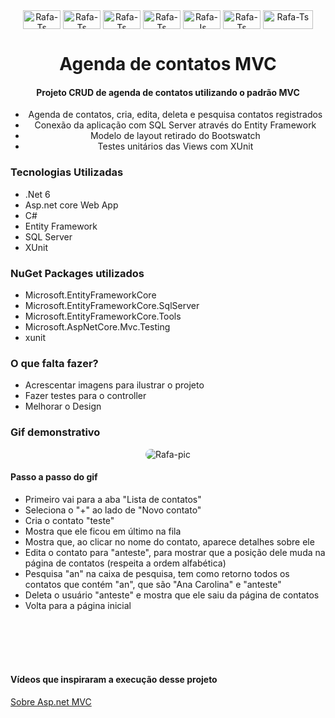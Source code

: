 
<div align="center">
<img align="center" alt="Rafa-Ts" height="30" width="60" src="https://img.shields.io/badge/.NET-5C2D91?style=for-the-badge&logo=.net&logoColor=white" />
  <img align="center" alt="Rafa-Ts" height="30" width="60" src="https://img.shields.io/badge/Visual%20Studio-5C2D91.svg?style=for-the-badge&logo=visual-studio&logoColor=white" />
<img align="center" alt="Rafa-Ts" height="30" width="60" src="https://img.shields.io/badge/c%23-%23239120.svg?style=for-the-badge&logo=c-sharp&logoColor=white" />
<img align="center" alt="Rafa-Ts" height="30" width="60" src="https://img.shields.io/badge/html5-%23E34F26.svg?style=for-the-badge&logo=html5&logoColor=white" />
<img align="center" alt="Rafa-Js" height="30" width="60" src="https://img.shields.io/badge/css3-%231572B6.svg?style=for-the-badge&logo=css3&logoColor=white">
<img align="center" alt="Rafa-Ts" height="30" width="60" src="https://img.shields.io/badge/Windows-0078D6?style=for-the-badge&logo=windows&logoColor=white">
<img align="center" alt="Rafa-Ts" height="30" width="80" src="https://img.shields.io/badge/Microsoft%20SQL%20Sever-CC2927?style=for-the-badge&logo=microsoft%20sql%20server&logoColor=white" />
</div>

<div align="center">
  <h1>Agenda de contatos MVC</h1>
  <h4>Projeto CRUD de agenda de contatos utilizando o padrão MVC</h4>
  <ul>
    <li>Agenda de contatos, cria, edita, deleta e pesquisa contatos registrados</li>
    <li>Conexão da aplicação com SQL Server através do Entity Framework</li>
    <li>Modelo de layout retirado do Bootswatch</li>
    <li>Testes unitários das Views com XUnit</li>
  </ul>
</div>

### Tecnologias Utilizadas

- .Net 6
- Asp.net core Web App
- C#
- Entity Framework
- SQL Server
- XUnit


### NuGet Packages utilizados

- Microsoft.EntityFrameworkCore
- Microsoft.EntityFrameworkCore.SqlServer
- Microsoft.EntityFrameworkCore.Tools
- Microsoft.AspNetCore.Mvc.Testing
- xunit

### O que falta fazer?

- Acrescentar imagens para ilustrar o projeto
- Fazer testes para o controller
- Melhorar o Design

### Gif demonstrativo
<div align="center">
<img align="center" alt="Rafa-pic" style="border-radius:100px;" src="https://media.discordapp.net/attachments/951643233665044541/1057765625243635772/ezgif.com-gif-maker5.gif">
</div>

#### Passo a passo do gif
- Primeiro vai para a aba "Lista de contatos"
- Seleciona o "+" ao lado de "Novo contato"
- Cria o contato "teste"
- Mostra que ele ficou em último na fila
- Mostra que, ao clicar no nome do contato, aparece detalhes sobre ele
- Edita o contato para "anteste", para mostrar que a posição dele muda na página de contatos (respeita a ordem alfabética)
- Pesquisa "an" na caixa de pesquisa, tem como retorno todos os contatos que contém "an", que são "Ana Carolina" e "anteste"
- Deleta o usuário "anteste" e mostra que ele saiu da página de contatos
- Volta para a página inicial

</br>
</br>
</br>
</br>

#### Vídeos que inspiraram a execução desse projeto
[Sobre Asp.net MVC](https://www.youtube.com/watch?v=hZ1DASYd9rk)
